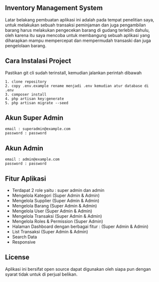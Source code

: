 ## Inventory Management System
Latar belakang pembuatan aplikasi ini adalah pada tempat penelitian saya, untuk melakukan sebuah transaksi peminjaman dan juga pengambilan barang harus melakukan pengecekan barang di gudang terlebih dahulu, oleh karena itu saya mencoba untuk membangung sebuah aplikasi yang diharapkan mampu mempercepat dan mempermudah transaski dan juga pengelolaan barang.

## Cara Instalasi Project

Pastikan git cli sudah terinstall, kemudian jalankan perintah dibawah
```
1. clone repository
2. copy .env.example rename menjadi .env kemudian atur database di .env
3. composer install
4. php artisan key:generate
5. php artisan migrate --seed
```

## Akun Super Admin
```
email : superadmin@example.com
password : password
```

## Akun Admin
```
email : admin@example.com
password : password
```

## Fitur Aplikasi 
- Terdapat 2 role yaitu : super admin dan admin
- Mengelola Kategori (Super Admin & Admin)
- Mengelola Supplier (Super Admin & Admin)
- Mengelola Barang (Super Admin & Admin)
- Mengelola User (Super Admin & Admin)
- Mengelola Transaksi (Super Admin & Admin)
- Mengelola Roles & Permission (Super Admin)
- Halaman Dashboard dengan berbagai fitur : (Super Admin & Admin) 
- List Transaksi (Super Admin & Admin)
- Search Data
- Responsive

## License
Aplikasi ini bersifat open source dapat digunakan oleh siapa pun dengan syarat tidak untuk di perjual belikan.
